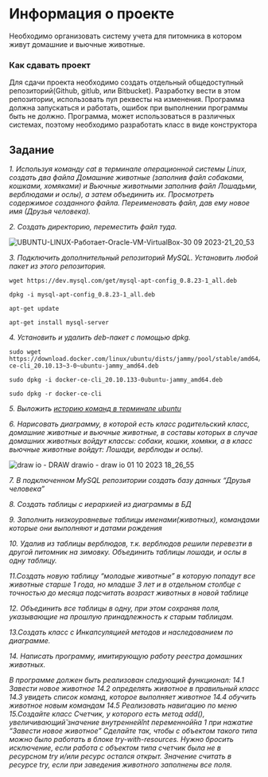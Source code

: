 # Информация о проекте
Необходимо организовать систему учета для питомника в котором живут
домашние и вьючные животные.

### Как сдавать проект
Для сдачи проекта необходимо создать отдельный общедоступный
репозиторий(Github, gitlub, или Bitbucket). Разработку вести в этом
репозитории, использовать пул реквесты на изменения. Программа должна
запускаться и работать, ошибок при выполнении программы быть не должно.
Программа, может использоваться в различных системах, поэтому необходимо
разработать класс в виде конструктора

## Задание
*1. Используя команду cat в терминале операционной системы Linux, создать
два файла Домашние животные (заполнив файл собаками, кошками,
хомяками) и Вьючные животными заполнив файл Лошадьми, верблюдами и
ослы), а затем объединить их. Просмотреть содержимое созданного файла.
Переименовать файл, дав ему новое имя (Друзья человека).*

*2. Создать директорию, переместить файл туда.*

![UBUNTU-LINUX-_Работает_-Oracle-VM-VirtualBox-30 09 2023-21_20_53](https://github.com/samirbagamaev/FINAL-TEST/assets/120112500/43883b08-d33f-4d56-a940-3f1347df1276)


*3. Подключить дополнительный репозиторий MySQL. Установить любой пакет
из этого репозитория.*

```
wget https://dev.mysql.com/get/mysql-apt-config_0.8.23-1_all.deb

dpkg -i mysql-apt-config_0.8.23-1_all.deb

apt-get update

apt-get install mysql-server
```

*4. Установить и удалить deb-пакет с помощью dpkg.*

```
sudo wget https://download.docker.com/linux/ubuntu/dists/jammy/pool/stable/amd64/docker-ce-cli_20.10.13~3-0~ubuntu-jammy_amd64.deb

sudo dpkg -i docker-ce-cli_20.10.133-0ubuntu-jammy_amd64.deb

sudo dpkg -r docker-ce-cli

```

*5. Выложить [историю команд в терминале ubuntu](https://github.com/samirbagamaev/FINAL-TEST/blob/main/HistoryCommandsUbuntuTerminal.md)*

*6. Нарисовать диаграмму, в которой есть класс родительский класс, домашние
животные и вьючные животные, в составы которых в случае домашних
животных войдут классы: собаки, кошки, хомяки, а в класс вьючные животные
войдут: Лошади, верблюды и ослы).*


![draw io - DRAW drawio - draw io 01 10 2023 18_26_55](https://github.com/samirbagamaev/FINAL-TEST/assets/120112500/945ad359-7ab7-4aba-a4a1-a3678c781d30)

*7. В подключенном MySQL репозитории создать базу данных “Друзья человека”*

*8. Создать таблицы с иерархией из диаграммы в БД*

*9. Заполнить низкоуровневые таблицы именами(животных), командами
которые они выполняют и датами рождения*

*10. Удалив из таблицы верблюдов, т.к. верблюдов решили перевезти в другой
питомник на зимовку. Объединить таблицы лошади, и ослы в одну таблицу.*

*11.Создать новую таблицу “молодые животные” в которую попадут все
животные старше 1 года, но младше 3 лет и в отдельном столбце с точностью
до месяца подсчитать возраст животных в новой таблице*

*12. Объединить все таблицы в одну, при этом сохраняя поля, указывающие на
прошлую принадлежность к старым таблицам.*

*13.Создать класс с Инкапсуляцией методов и наследованием по диаграмме.*

*14. Написать программу, имитирующую работу реестра домашних животных.*

*В программе должен быть реализован следующий функционал:
14.1 Завести новое животное
14.2 определять животное в правильный класс
14.3 увидеть список команд, которое выполняет животное
14.4 обучить животное новым командам
14.5 Реализовать навигацию по меню
15.Создайте класс Счетчик, у которого есть метод add(), увеличивающий̆
значение внутренней̆int переменной̆на 1 при нажатие “Завести новое
животное” Сделайте так, чтобы с объектом такого типа можно было работать в
блоке try-with-resources. Нужно бросить исключение, если работа с объектом
типа счетчик была не в ресурсном try и/или ресурс остался открыт. Значение
считать в ресурсе try, если при заведения животного заполнены все поля.*
